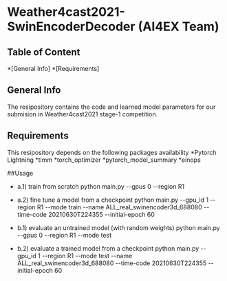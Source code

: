 # Weather4cast2021-SwinEncoderDecoder (AI4EX Team)

## Table of Content
*[General Info]
*[Requirements]

## General Info
The resipository contains the code and learned model parameters for our submision in Weather4cast2021 stage-1 competition.

## Requirements
This resipository depends on the following packages availability
*Pytorch Lightning
*timm
*torch_optimizer
*pytorch_model_summary
*einops

##Usage
- a.1) train from scratch
    python main.py --gpus 0 --region R1
- a.2) fine tune a model from a checkpoint
    python main.py --gpu_id 1 --region R1 --mode train --name ALL_real_swinencoder3d_688080 --time-code 20210630T224355 --initial-epoch 60
    
- b.1) evaluate an untrained model (with random weights)
    python main.py --gpus 0 --region R1 --mode test
- b.2) evaluate a trained model from a checkpoint
    python main.py --gpu_id 1 --region R1 --mode test --name ALL_real_swinencoder3d_688080 --time-code 20210630T224355 --initial-epoch 60
    
